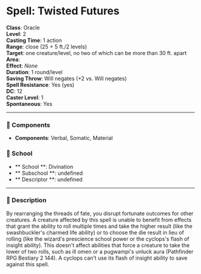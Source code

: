 
# Spell: Twisted Futures
**Class**: Oracle  
**Level**: 2  
**Casting Time**: 1 action  
**Range**: close (25 + 5 ft./2 levels)  
**Target**: one creature/level, no two of which can be more than 30 ft. apart  
**Area**:   
**Effect**: _None_  
**Duration**: 1 round/level  
**Saving Throw**: Will negates (+2 vs. Will negates)  
**Spell Resistance**: Yes (yes)  
**DC**: 12  
**Caster Level**: 1  
**Spontaneous**: Yes

---

### 🔮 Components
- **Components**: Verbal, Somatic, Material

### 🏫 School
- ** School **: Divination
- ** Subschool **: undefined
- ** Descriptor **: undefined
---

### 📜 Description
By rearranging the threads of fate, you disrupt fortunate outcomes for other creatures. A creature affected by this spell is unable to benefit from effects that grant the ability to roll multiple times and take the higher result (like the swashbuckler's charmed life ability) or to choose the die result in lieu of rolling (like the wizard's prescience school power or the cyclops's flash of insight ability). This doesn't affect abilities that force a creature to take the lower of two rolls, such as ill omen or a pugwampi's unluck aura (Pathfinder RPG Bestiary 2 144). A cyclops can't use its flash of insight ability to save against this spell.
